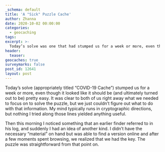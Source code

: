 ```yaml
---
_schema: default
title: 'A "Sick" Puzzle Cache'
author: Zhanna
date: 2020-10-02 00:00:00
categories:
  - geocaching
tags:
excerpt: >-
  Today’s solve was one that had stumped us for a week or more, even though it looked like it should be (and ultimately turned out to be) pretty easy.
header:
  teaser:
geocaches: true
surveymarks: false
post_id: 12641
layout: post
---
```

Today’s solve (appropriately titled “COVID-19 Cache”) stumped us for a week or more, even though it looked like it should be (and ultimately turned out to be) pretty easy. It was clear to both of us right away what we needed to focus on to solve the puzzle, but we just couldn’t figure out what to do with that information. My mind typically runs in cryptographic directions, but nothing I tried along those lines yielded anything useful.

Then this morning I noticed something that an earlier finder referred to in his log, and suddenly I had an idea of another kind. I didn’t have the necessary “material” on hand but was able to find a version online and after a few moments spent browsing, we realized that we had the key. The puzzle was straightforward from that point on.
